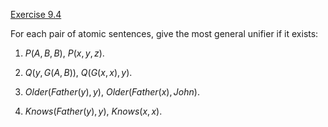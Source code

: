 [Exercise 9.4](9-4/)

For each pair of atomic sentences, give the most general unifier if it
exists:

1.  $P(A,B,B)$, $P(x,y,z)$.

2.  $Q(y,G(A,B))$, $Q(G(x,x),y)$.

3.  ${Older}({Father}(y),y)$, ${Older}({Father}(x),{John})$.

4.  ${Knows}({Father}(y),y)$, ${Knows}(x,x)$.
